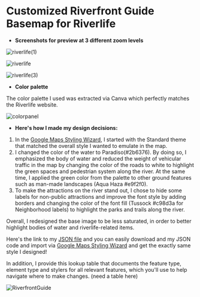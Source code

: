 # Customized Riverfront Guide Basemap for Riverlife

- **Screenshots for preview at 3 different zoom levels**

![riverlife(1)](https://user-images.githubusercontent.com/127965922/227678457-e7a67792-8ce2-4dc4-81dc-876a35367c22.jpg)

![riverlife](https://user-images.githubusercontent.com/127965922/227637214-bb181e1f-f6f1-47fb-8869-38a9bd9c78e2.jpg)

![riverlife(3)](https://user-images.githubusercontent.com/127965922/227678463-75c0e127-8ae4-4f55-9d02-65c63e95cae3.jpg)

- **Color palette**

The color palette I used was extracted via Canva which perfectly matches the Riverlife website.

![colorpanel](https://user-images.githubusercontent.com/127965922/227637290-507a45df-80bb-4b79-b0de-bd3f883ce4bd.jpg)

- **Here's how I made my design decisions:**

1. In the [Google Maps Styling Wizard](https://mapstyle.withgoogle.com/), I started with the Standard theme that matched the overall style I wanted to emulate in the map.
2. I changed the color of the water to Paradiso(#2b6376). By doing so, I emphasized the body of water and reduced the weight of vehicular traffic in the map by changing the color of the roads to white to highlight the green spaces and pedestrian system along the river. At the same time, I applied the green color from the palette to other ground features such as man-made landscapes (Aqua Haza #e9f2f0).
3. To make the attractions on the river stand out, I chose to hide some labels for non-public attractions and improve the font style by adding borders and changing the color of the font fill (Tussock #c98d3a for Neighborhood labels) to highlight the parks and trails along the river.

Overall, I redesigned the base image to be less saturated, in order to better highlight bodies of water and riverlife-related items.

Here's the link to my [JSON file](https://github.com/keyichai/keyi-gis-portolio/blob/6f1b86cd26628e608e8197bcf34f8b5e2852b0e2/RiverlifeStyle.json) and you can easily download and my JSON code and import via [Google Maps Styling Wizard](https://mapstyle.withgoogle.com/) and get the exactly same style I designed!

In addition, I provide this lookup table that documents the feature type, element type and stylers for all relevant features, which you'll use to help navigate where to make changes.
(need a table here)

![RiverfrontGuide](https://user-images.githubusercontent.com/127965922/227637968-b9cdac67-f8ac-4ef9-b40b-3330cc783bee.jpg)

